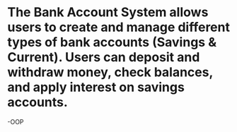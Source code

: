 # The Bank Account System allows users to create and manage different types of bank accounts (Savings & Current). Users can deposit and withdraw money, check balances, and apply interest on savings accounts.
-OOP
